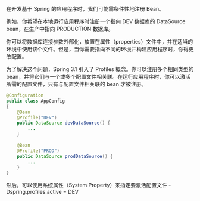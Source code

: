在开发基于 Spring 的应用程序时，我们可能需条件性地注册 Bean。

例如，你希望在本地运行应用程序时注册一个指向 DEV 数据库的 DataSource bean，在生产中指向 PRODUCTION 数据库。

你可以将数据库连接参数外部化，放置在属性（properties）文件中，并在适当的环境中使用该个文件。但是，当你需要指向不同的环境并构建应用程序时，你得更改配置。

为了解决这个问题，Spring 3.1 引入了 Profiles 概念。你可以注册多个相同类型的 bean，并将它们与一个或多个配置文件相关联。在运行应用程序时，你可以激活所需的配置文件，只有与配置文件相关联的 bean 才被注册。

```java
@Configuration
public class AppConfig
{
    @Bean
    @Profile("DEV")
    public DataSource devDataSource() {
        ...
    }
 
    @Bean
    @Profile("PROD")
    public DataSource prodDataSource() {
        ...
    }
}
```

然后，可以使用系统属性（System Property）来指定要激活配置文件 - Dspring.profiles.active = DEV